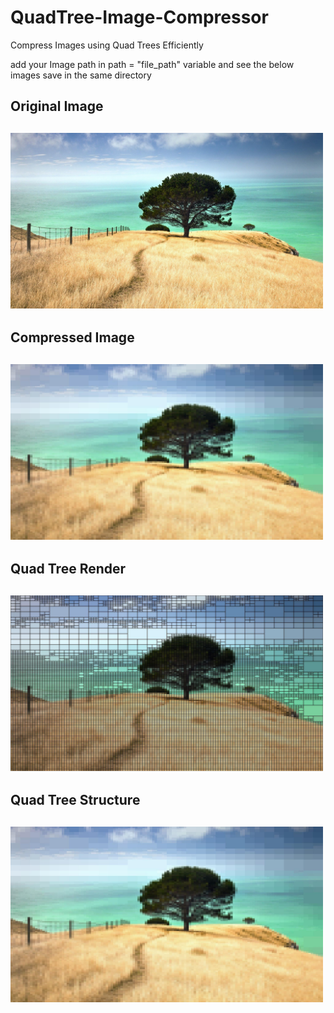 # QuadTree-Image-Compressor
Compress Images using Quad Trees Efficiently

add your Image path in  path = "file_path" variable and see the below images save in the same directory

<h2>Original Image<h2>  
<p>
<img src="QuadTree/images/Image.jpg" width="500" ></img>
</p>

<h2>Compressed Image<h2>  
<p>
<img src="QuadTree/images/CompressedImage.jpg" width="500" ></img>
</p>

<h2>Quad Tree Render<h2>  
<p>
<img src="QuadTree/images/QuadTreeRender.jpg" width="500" ></img>
</p>

<h2>Quad Tree Structure<h2>  
<p>
<img src="QuadTree/images/QuadTreeStructure.jpg" width="500" ></img>
</p>
